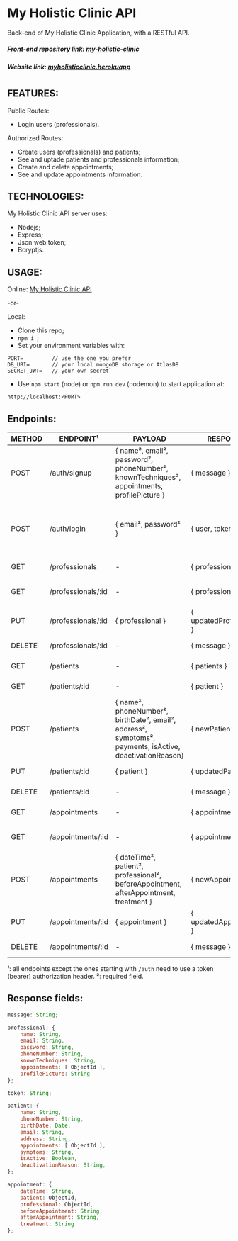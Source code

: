 # My Holistic Clinic API

Back-end of My Holistic Clinic Application, with a RESTful API. 

##### Front-end repository link: [my-holistic-clinic](https://github.com/AnaCRDEL/my-holistic-clinic)
##### Website link: [myholisticclinic.herokuapp](https://myholisticclinic.herokuapp.com/)
#

## FEATURES:
Public Routes:
- Login users (professionals).

Authorized Routes:
- Create users (professionals) and patients;
- See and uptade patients and professionals information;
- Create and delete appointments;
- See and update appointments information.

## TECHNOLOGIES:
My Holistic Clinic API server uses:
- Nodejs;
- Express;
- Json web token;
- Bcryptjs.

## USAGE:
Online: [My Holistic Clinic API](https://myholisticclinicapi.herokuapp.com/)

-or-

Local:

- Clone this repo;
- `npm i `;
- Set your environment variables with:
```
PORT=         // use the one you prefer
DB_URI=       // your local mongoDB storage or AtlasDB
SECRET_JWT=   // your own secret`
```
- Use `npm start` (node) or `npm run dev` (nodemon) to start application at:
```
http://localhost:<PORT>
```

## Endpoints:
| METHOD | ENDPOINT¹ | PAYLOAD | RESPONSE | ACTION |
| ------ | ----------------- | -------------------------------- | --------------- | --------------------------------------------------------------------------------- |
| POST | /auth/signup | { name², email², password², phoneNumber², knownTechniques², appointments, profilePicture } | { message } | Creates a user in DB |
| POST | /auth/login | { email², password² } | { user, token } | Creates a token for the user to access private routes |
| GET | /professionals | - | { professionals } | Get all professionals |
| GET | /professionals/:id | - | { professional } | Get a professional by ID |
| PUT | /professionals/:id | { professional } | { updatedProfessional } | Updates a professional |
| DELETE | /professionals/:id | - | { message } | Deletes a professional |
| GET | /patients | - | { patients } | Get all patients |
| GET | /patients/:id | - | { patient } | Get a patient by ID |
| POST | /patients | { name², phoneNumber², birthDate², email², address², symptoms², payments, isActive, deactivationReason} | { newPatient } | Creates a new patient |
| PUT | /patients/:id | { patient } | { updatedPatient } | Updates a patient |
| DELETE | /patients/:id | - | { message } | Deletes a patient |
| GET | /appointments | - | { appointments } | Get all appointments |
| GET | /appointments/:id | - | { appointment } | Get a appointment by ID |
| POST | /appointments | { dateTime², patient², professional², beforeAppointment, afterAppointment, treatment } | { newAppointment } | Creates a new appointment |
| PUT | /appointments/:id | { appointment } | { updatedAppointment } | Updates a appointment |
| DELETE | /appointments/:id | - | { message } | Deletes a appointment |

¹: all endpoints except the ones starting with `/auth` need to use a token (bearer) authorization header.
²: required field.

## Response fields:
```javascript
message: String;

professional: {
    name: String,
    email: String,
    password: String,
    phoneNumber: String,
    knownTechniques: String,
    appointments: [ ObjectId ],
    profilePicture: String
};

token: String;

patient: {
    name: String,
    phoneNumber: String,
    birthDate: Date, 
    email: String,
    address: String,
    appointments: [ ObjectId ],
    symptoms: String,
    isActive: Boolean,
    deactivationReason: String,
};

appointment: {
    dateTime: String,
    patient: ObjectId,
    professional: ObjectId,
    beforeAppointment: String,
    afterAppointment: String,
    treatment: String
};
```